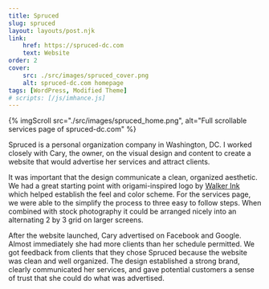 ```yaml
---
title: Spruced
slug: spruced
layout: layouts/post.njk
link:
    href: https://spruced-dc.com
    text: Website
order: 2
cover:
    src: ./src/images/spruced_cover.png
    alt: spruced-dc.com homepage
tags: [WordPress, Modified Theme]
# scripts: [/js/imhance.js]
---
```

{% imgScroll src="./src/images/spruced_home.png", alt="Full scrollable services page of spruced-dc.com" %}

Spruced is a personal organization company in Washington, DC. I worked closely with Cary, the owner, on the visual design and content to create a website that would advertise her services and attract clients.

It was important that the design communicate a clean, organized aesthetic. We had a great starting point with origami-inspired logo by [Walker Ink](https://walkerinkworks.com/) which helped establish the feel and color scheme. For the services page, we were able to the simplify the process to three easy to follow steps. When combined with stock photography it could be arranged nicely into an alternating 2 by 3 grid on larger screens.

After the website launched, Cary advertised on Facebook and Google. Almost immediately she had more clients than her schedule permitted. We got feedback from clients that they chose Spruced because the website was clean and well organized. The design established a strong brand, clearly communicated her services, and gave potential customers a sense of trust that she could do what was advertised.